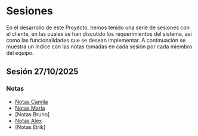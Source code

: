 # Sesiones

En el desarrollo de este Proyecto, hemos tenido una serie de sesiones con el cliente, en las cuales se han discutido los requerimientos del sistema, así como las funcionalidades que se desean implementar. A continuación se muestra un índice con las notas tomadas en cada sesión por cada miembro del equipo.

## Sesión 27/10/2025

### Notas

  * [Notas Camila](/sesiones/27-10-2025/Apuntes%20Camila%20Palma.md)
  * [Notas María](/sesiones/27-10-2025/Apuntes%20Invidencia%20Maria%20Arróniz%20.md)
  * [Notas Bruno]
  * [Notas Alex](/sesiones/27-10-2025/Apuntes%20Alex%20Borja.md)
  * [Notas Eirik]
